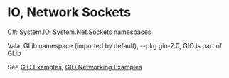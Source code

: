# IO, Network Sockets

C#: System.IO, System.Net.Sockets namespaces

Vala: GLib namespace (imported by default), --pkg gio-2.0, GIO is part
of GLib

See [GIO Examples](https://wiki.gnome.org/Projects/Vala/GIOSamples),
[GIO Networking Examples](https://wiki.gnome.org/Projects/Vala/GIONetworkingSample)
